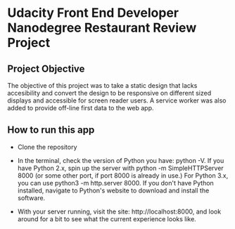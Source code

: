 # Udacity Front End Developer Nanodegree Restaurant Review Project

## Project Objective

The objective of this project was to take a static design that lacks accesibility and convert the design to be responsive on different sized displays and accessible for screen reader users. A service worker was also added to provide off-line first data to the web app.  

## How to run this app

* Clone the repository

* In the terminal, check the version of Python you have: python -V. If you have Python 2.x, spin up the server with python -m SimpleHTTPServer 8000 (or some other port, if port 8000 is already in use.) For Python 3.x, you can use python3 -m http.server 8000. If you don't have Python installed, navigate to Python's website to download and install the software.

* With your server running, visit the site: http://localhost:8000, and look around for a bit to see what the current experience looks like.


